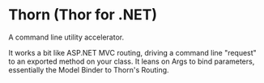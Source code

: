 Thorn (Thor for .NET)
===
A command line utility accelerator.

It works a bit like ASP.NET MVC routing, driving a command line "request" to an exported method on your class. It leans on Args to bind parameters, essentially the Model Binder to Thorn's Routing.
